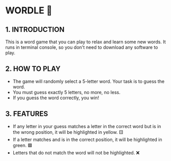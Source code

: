 # WORDLE 🧩

## 1. INTRODUCTION
This is a word game that you can play to relax and learn some new words. It runs in terminal console, so you don't need to download any software to play.

## 2. HOW TO PLAY
- The game will randomly select a 5-letter word. Your task is to guess the word.
- You must guess exactly 5 letters, no more, no less.
- If you guess the word correctly, you win!

## 3. FEATURES
- If any letter in your guess matches a letter in the correct word but is in the wrong position, it will be highlighted in yellow. 🟨
- If a letter matches and is in the correct position, it will be highlighted in green. 🟩
- Letters that do not match the word will not be highlighted. ❌
